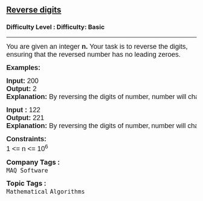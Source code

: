 <h2><a href="https://www.geeksforgeeks.org/problems/reverse-digit0316/1?page=1&difficulty=School&sortBy=submissions">Reverse digits</a></h2><h3>Difficulty Level : Difficulty: Basic</h3><hr><div class="problems_problem_content__Xm_eO"><p style="font-family: Nunito, Bangla498, sans-serif;"><span style="font-size: 18px; font-family: Nunito, Bangla498, sans-serif;">You are given an integer <strong style="font-family: &quot;Source Sans 3&quot;, Bangla498, sans-serif;">n. </strong>Your task is to reverse the digits, ensuring that the reversed number has no leading zeroes.</span></p>
<p style="font-family: Nunito, Bangla498, sans-serif;"><span style="font-size: 18px; font-family: Nunito, Bangla498, sans-serif;"><strong style="font-family: &quot;Source Sans 3&quot;, Bangla498, sans-serif;">Examples:</strong></span></p>
<pre style="font-family: Nunito, Bangla498, sans-serif;"><span style="font-size: 18px; font-family: Nunito, Bangla498, sans-serif;"><strong style="font-family: &quot;Source Sans 3&quot;, Bangla498, sans-serif;">Input: </strong>200
<strong style="font-family: &quot;Source Sans 3&quot;, Bangla498, sans-serif;">Output: </strong>2
<strong style="font-family: &quot;Source Sans 3&quot;, Bangla498, sans-serif;">Explanation: </strong>By reversing the digits of number, number will change into 2.</span>
</pre>
<pre style="font-family: Nunito, Bangla498, sans-serif;"><span style="font-size: 18px; font-family: Nunito, Bangla498, sans-serif;"><strong style="font-family: &quot;Source Sans 3&quot;, Bangla498, sans-serif;">Input : </strong>122
<strong style="font-family: &quot;Source Sans 3&quot;, Bangla498, sans-serif;">Output: </strong>221
<strong style="font-family: &quot;Source Sans 3&quot;, Bangla498, sans-serif;">Explanation: </strong>By reversing the digits of number,</span> <span style="font-size: 18px; font-family: Nunito, Bangla498, sans-serif;">number will change into 221.</span></pre>
<p style="font-family: Nunito, Bangla498, sans-serif;"><span style="font-size: 18px; font-family: Nunito, Bangla498, sans-serif;"><strong style="font-family: &quot;Source Sans 3&quot;, Bangla498, sans-serif;">Constraints:</strong><br style="font-family: Nunito, Bangla498, sans-serif;">1 &lt;= n &lt;= 10<sup style="font-family: Nunito, Bangla498, sans-serif;">6</sup></span></p></div><p><span style=font-size:18px><strong>Company Tags : </strong><br><code>MAQ Software</code>&nbsp;<br><p><span style=font-size:18px><strong>Topic Tags : </strong><br><code>Mathematical</code>&nbsp;<code>Algorithms</code>&nbsp;